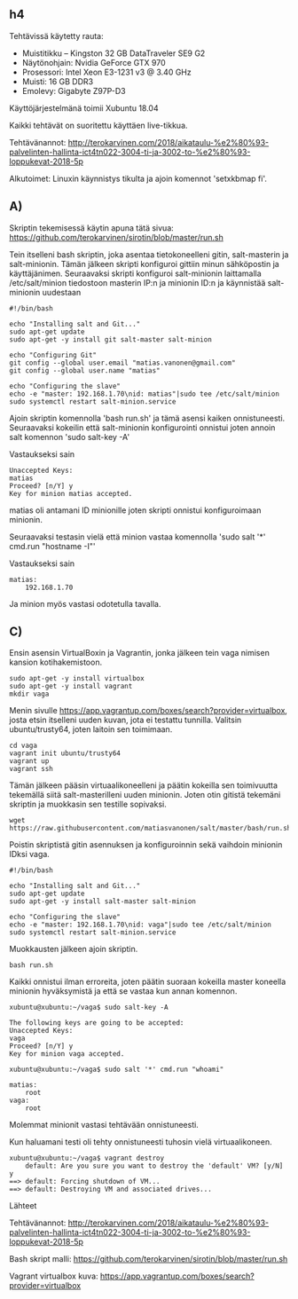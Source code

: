 ## h4

Tehtävissä käytetty rauta:

- Muistitikku – Kingston 32 GB DataTraveler SE9 G2
- Näytönohjain: Nvidia GeForce GTX 970
- Prosessori: Intel Xeon E3-1231 v3 @ 3.40 GHz
- Muisti: 16 GB DDR3
- Emolevy: Gigabyte Z97P-D3

Käyttöjärjestelmänä toimii Xubuntu 18.04

Kaikki tehtävät on suoritettu käyttäen live-tikkua.

Tehtävänannot: http://terokarvinen.com/2018/aikataulu-%e2%80%93-palvelinten-hallinta-ict4tn022-3004-ti-ja-3002-to-%e2%80%93-loppukevat-2018-5p

Alkutoimet: Linuxin käynnistys tikulta ja ajoin komennot 'setxkbmap fi'.

## A)

Skriptin tekemisessä käytin apuna tätä sivua: https://github.com/terokarvinen/sirotin/blob/master/run.sh

Tein itselleni bash skriptin, joka asentaa tietokoneelleni gitin, salt-masterin ja salt-minionin. Tämän jälkeen skripti konfiguroi gittiin minun sähköpostin ja käyttäjänimen. Seuraavaksi skripti konfiguroi salt-minionin laittamalla /etc/salt/minion tiedostoon masterin IP:n ja minionin ID:n ja käynnistää salt-minionin uudestaan

	#!/bin/bash

	echo "Installing salt and Git..."
	sudo apt-get update
	sudo apt-get -y install git salt-master salt-minion

	echo "Configuring Git"
	git config --global user.email "matias.vanonen@gmail.com"
	git config --global user.name "matias"

	echo "Configuring the slave"
	echo -e "master: 192.168.1.70\nid: matias"|sudo tee /etc/salt/minion
	sudo systemctl restart salt-minion.service

Ajoin skriptin komennolla 'bash run.sh' ja tämä asensi kaiken onnistuneesti. Seuraavaksi kokeilin että salt-minionin konfigurointi onnistui joten annoin salt komennon 'sudo salt-key -A' 

Vastaukseksi sain

	Unaccepted Keys:
	matias
	Proceed? [n/Y] y
	Key for minion matias accepted.

matias oli antamani ID minionille joten skripti onnistui konfiguroimaan minionin.

Seuraavaksi testasin vielä että minion vastaa komennolla 'sudo salt '*' cmd.run "hostname -I"'

Vastaukseksi sain

	matias:
	    192.168.1.70

Ja minion myös vastasi odotetulla tavalla.


## C)

Ensin asensin VirtualBoxin ja Vagrantin, jonka jälkeen tein vaga nimisen kansion kotihakemistoon.

	sudo apt-get -y install virtualbox
	sudo apt-get -y install vagrant
	mkdir vaga

Menin sivulle https://app.vagrantup.com/boxes/search?provider=virtualbox, josta etsin itselleni uuden kuvan, jota ei testattu tunnilla. Valitsin ubuntu/trusty64, joten laitoin sen toimimaan.

	cd vaga
	vagrant init ubuntu/trusty64
	vagrant up
	vagrant ssh

Tämän jälkeen pääsin virtuaalikoneelleni ja päätin kokeilla sen toimivuutta tekemällä siitä salt-masterilleni uuden minionin. Joten otin gitistä tekemäni skriptin ja muokkasin sen testille sopivaksi.

	wget https://raw.githubusercontent.com/matiasvanonen/salt/master/bash/run.sh

Poistin skriptistä gitin asennuksen ja konfiguroinnin sekä vaihdoin minionin IDksi vaga.

	#!/bin/bash

	echo "Installing salt and Git..."
	sudo apt-get update
	sudo apt-get -y install salt-master salt-minion

	echo "Configuring the slave"
	echo -e "master: 192.168.1.70\nid: vaga"|sudo tee /etc/salt/minion
	sudo systemctl restart salt-minion.service

Muokkausten jälkeen ajoin skriptin.

	bash run.sh

Kaikki onnistui ilman erroreita, joten päätin suoraan kokeilla master koneella minionin hyväksymistä ja että se vastaa kun annan komennon.

	
	xubuntu@xubuntu:~/vaga$ sudo salt-key -A

	The following keys are going to be accepted:
	Unaccepted Keys:
	vaga
	Proceed? [n/Y] y
	Key for minion vaga accepted.

	xubuntu@xubuntu:~/vaga$ sudo salt '*' cmd.run "whoami"

	matias:
	    root
	vaga:
	    root
	
Molemmat minionit vastasi tehtävään onnistuneesti.

Kun haluamani testi oli tehty onnistuneesti tuhosin vielä virtuaalikoneen.

	xubuntu@xubuntu:~/vaga$ vagrant destroy
	    default: Are you sure you want to destroy the 'default' VM? [y/N] y
	==> default: Forcing shutdown of VM...
	==> default: Destroying VM and associated drives...


Lähteet

Tehtävänannot: http://terokarvinen.com/2018/aikataulu-%e2%80%93-palvelinten-hallinta-ict4tn022-3004-ti-ja-3002-to-%e2%80%93-loppukevat-2018-5p

Bash skript malli: https://github.com/terokarvinen/sirotin/blob/master/run.sh

Vagrant virtualbox kuva: https://app.vagrantup.com/boxes/search?provider=virtualbox

